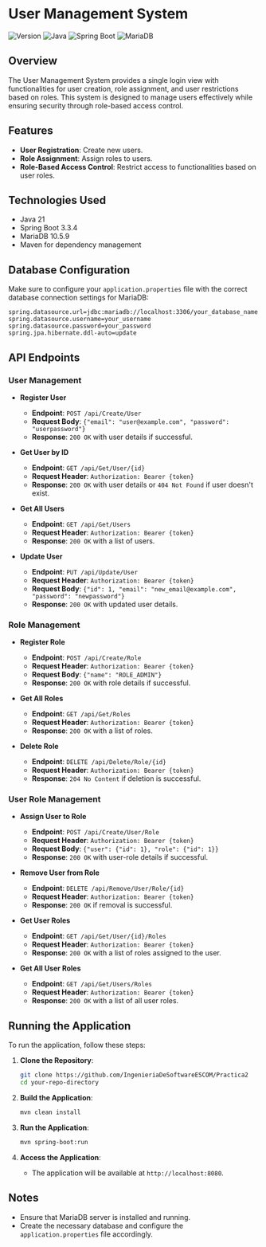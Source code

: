 # User Management System

![Version](https://img.shields.io/badge/version-v1.0.0-brightgreen)
![Java](https://img.shields.io/badge/java-21-blue)
![Spring Boot](https://img.shields.io/badge/spring--boot-3.3.4-green)
![MariaDB](https://img.shields.io/badge/mariadb-10.5.9-orange)

## Overview

The User Management System provides a single login view with functionalities for user creation, role assignment, and user restrictions based on roles. This system is designed to manage users effectively while ensuring security through role-based access control.

## Features

- **User Registration**: Create new users.
- **Role Assignment**: Assign roles to users.
- **Role-Based Access Control**: Restrict access to functionalities based on user roles.

## Technologies Used

- Java 21
- Spring Boot 3.3.4
- MariaDB 10.5.9
- Maven for dependency management

## Database Configuration

Make sure to configure your `application.properties` file with the correct database connection settings for MariaDB:

```properties
spring.datasource.url=jdbc:mariadb://localhost:3306/your_database_name
spring.datasource.username=your_username
spring.datasource.password=your_password
spring.jpa.hibernate.ddl-auto=update
```

## API Endpoints

### User Management

- **Register User**
  - **Endpoint**: `POST /api/Create/User`
  - **Request Body**: `{"email": "user@example.com", "password": "userpassword"}`
  - **Response**: `200 OK` with user details if successful.

- **Get User by ID**
  - **Endpoint**: `GET /api/Get/User/{id}`
  - **Request Header**: `Authorization: Bearer {token}`
  - **Response**: `200 OK` with user details or `404 Not Found` if user doesn't exist.

- **Get All Users**
  - **Endpoint**: `GET /api/Get/Users`
  - **Request Header**: `Authorization: Bearer {token}`
  - **Response**: `200 OK` with a list of users.

- **Update User**
  - **Endpoint**: `PUT /api/Update/User`
  - **Request Header**: `Authorization: Bearer {token}`
  - **Request Body**: `{"id": 1, "email": "new_email@example.com", "password": "newpassword"}`
  - **Response**: `200 OK` with updated user details.

### Role Management

- **Register Role**
  - **Endpoint**: `POST /api/Create/Role`
  - **Request Header**: `Authorization: Bearer {token}`
  - **Request Body**: `{"name": "ROLE_ADMIN"}`
  - **Response**: `200 OK` with role details if successful.

- **Get All Roles**
  - **Endpoint**: `GET /api/Get/Roles`
  - **Request Header**: `Authorization: Bearer {token}`
  - **Response**: `200 OK` with a list of roles.

- **Delete Role**
  - **Endpoint**: `DELETE /api/Delete/Role/{id}`
  - **Request Header**: `Authorization: Bearer {token}`
  - **Response**: `204 No Content` if deletion is successful.

### User Role Management

- **Assign User to Role**
  - **Endpoint**: `POST /api/Create/User/Role`
  - **Request Header**: `Authorization: Bearer {token}`
  - **Request Body**: `{"user": {"id": 1}, "role": {"id": 1}}`
  - **Response**: `200 OK` with user-role details if successful.

- **Remove User from Role**
  - **Endpoint**: `DELETE /api/Remove/User/Role/{id}`
  - **Request Header**: `Authorization: Bearer {token}`
  - **Response**: `200 OK` if removal is successful.

- **Get User Roles**
  - **Endpoint**: `GET /api/Get/User/{id}/Roles`
  - **Request Header**: `Authorization: Bearer {token}`
  - **Response**: `200 OK` with a list of roles assigned to the user.

- **Get All User Roles**
  - **Endpoint**: `GET /api/Get/Users/Roles`
  - **Request Header**: `Authorization: Bearer {token}`
  - **Response**: `200 OK` with a list of all user roles.

## Running the Application

To run the application, follow these steps:

1. **Clone the Repository**:

   ```bash
   git clone https://github.com/IngenieriaDeSoftwareESCOM/Practica2
   cd your-repo-directory
   ```

2. **Build the Application**:

   ```bash
   mvn clean install
   ```

3. **Run the Application**:

   ```bash
   mvn spring-boot:run
   ```

4. **Access the Application**:
   - The application will be available at `http://localhost:8080`.

## Notes

- Ensure that MariaDB server is installed and running.
- Create the necessary database and configure the `application.properties` file accordingly.